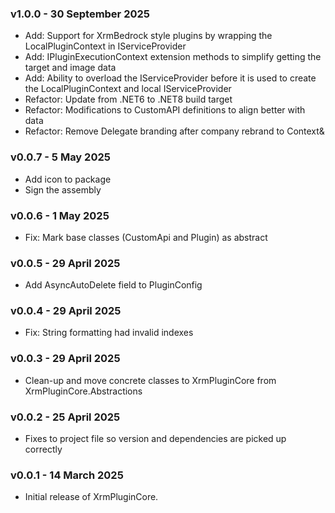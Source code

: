 ### v1.0.0 - 30 September 2025
* Add: Support for XrmBedrock style plugins by wrapping the LocalPluginContext in IServiceProvider
* Add: IPluginExecutionContext extension methods to simplify getting the target and image data
* Add: Ability to overload the IServiceProvider before it is used to create the LocalPluginContext and local IServiceProvider
* Refactor: Update from .NET6 to .NET8 build target
* Refactor: Modifications to CustomAPI definitions to align better with data
* Refactor: Remove Delegate branding after company rebrand to Context&

### v0.0.7 - 5 May 2025
* Add icon to package
* Sign the assembly

### v0.0.6 - 1 May 2025
* Fix: Mark base classes (CustomApi and Plugin) as abstract

### v0.0.5 - 29 April 2025
* Add AsyncAutoDelete field to PluginConfig

### v0.0.4 - 29 April 2025
* Fix: String formatting had invalid indexes

### v0.0.3 - 29 April 2025
* Clean-up and move concrete classes to XrmPluginCore from XrmPluginCore.Abstractions

### v0.0.2 - 25 April 2025
* Fixes to project file so version and dependencies are picked up correctly

### v0.0.1 - 14 March 2025
* Initial release of XrmPluginCore.
